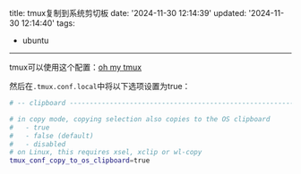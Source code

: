 title: tmux复制到系统剪切板
date: '2024-11-30 12:14:39'
updated: '2024-11-30 12:14:40'
tags:
  - ubuntu
---
tmux可以使用这个配置：[oh my tmux](https://github.com/gpakosz/.tmux)

然后在`.tmux.conf.local`中将以下选项设置为true：

```bash
# -- clipboard -----------------------------------------------------------------

# in copy mode, copying selection also copies to the OS clipboard
#   - true
#   - false (default)
#   - disabled
# on Linux, this requires xsel, xclip or wl-copy
tmux_conf_copy_to_os_clipboard=true
```